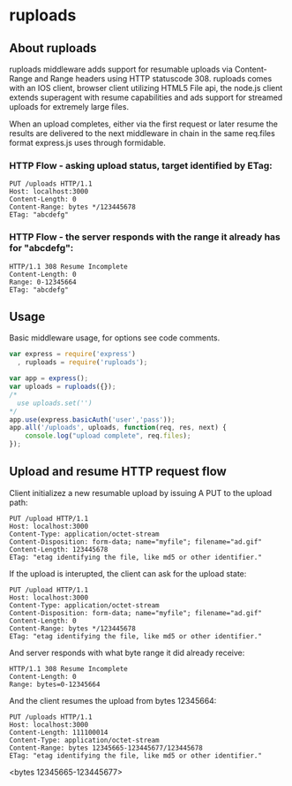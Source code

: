 # ruploads

## About ruploads

ruploads middleware adds support for resumable uploads via Content-Range and Range headers using HTTP statuscode 308.
ruploads comes with an IOS client, browser client utilizing HTML5 File api, the node.js client extends superagent with resume capabilities and ads support
for streamed uploads for extremely large files.

When an upload completes, either via the first request or later resume the results are delivered to the next middleware in chain in
the same req.files format express.js uses through formidable.

### HTTP Flow - asking upload status, target identified by ETag:

```
PUT /uploads HTTP/1.1
Host: localhost:3000
Content-Length: 0
Content-Range: bytes */123445678
ETag: "abcdefg"
```

### HTTP Flow - the server responds with the range it already has for "abcdefg":

```
HTTP/1.1 308 Resume Incomplete
Content-Length: 0
Range: 0-12345664
ETag: "abcdefg"
```

## Usage

Basic middleware usage, for options see code comments.
```js
var express = require('express')
  , ruploads = require('ruploads');

var app = express();
var uploads = ruploads({});
/*
  use uploads.set('')
*/
app.use(express.basicAuth('user','pass'));
app.all('/uploads', uploads, function(req, res, next) {
    console.log("upload complete", req.files);
});
```

## Upload and resume HTTP request flow

Client initializez a new resumable upload by issuing A PUT to the upload path:
```   
PUT /upload HTTP/1.1
Host: localhost:3000
Content-Type: application/octet-stream
Content-Disposition: form-data; name="myfile"; filename="ad.gif"
Content-Length: 123445678
ETag: "etag identifying the file, like md5 or other identifier."
```

If the upload is interupted, the client can ask for the upload state:
```
PUT /upload HTTP/1.1
Host: localhost:3000
Content-Type: application/octet-stream
Content-Disposition: form-data; name="myfile"; filename="ad.gif"
Content-Length: 0
Content-Range: bytes */123445678
ETag: "etag identifying the file, like md5 or other identifier."
```

And server responds with what byte range it did already receive:
```
HTTP/1.1 308 Resume Incomplete
Content-Length: 0
Range: bytes=0-12345664
```

And the client resumes the upload from bytes 12345664:
```
PUT /uploads HTTP/1.1
Host: localhost:3000
Content-Length: 111100014
Content-Type: application/octet-stream
Content-Range: bytes 12345665-123445677/123445678
ETag: "etag identifying the file, like md5 or other identifier."
```

<bytes 12345665-123445677>
